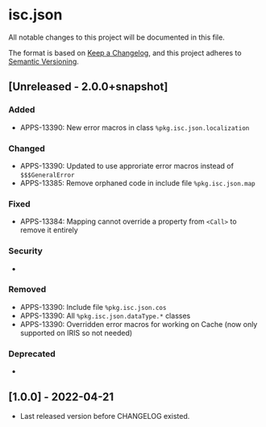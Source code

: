 # isc.json

All notable changes to this project will be documented in this file.

The format is based on [Keep a Changelog](https://keepachangelog.com/en/1.0.0/),
and this project adheres to [Semantic Versioning](https://semver.org/spec/v2.0.0.html).

## [Unreleased - 2.0.0+snapshot]

### Added 
- APPS-13390: New error macros in class `%pkg.isc.json.localization`

### Changed
- APPS-13390: Updated to use approriate error macros instead of `$$$GeneralError`
- APPS-13385: Remove orphaned code in include file `%pkg.isc.json.map`

### Fixed
- APPS-13384: Mapping cannot override a property from `<Call>` to remove it entirely

### Security
-

### Removed
- APPS-13390: Include file `%pkg.isc.json.cos`
- APPS-13390: All `%pkg.isc.json.dataType.*` classes 
- APPS-13390: Overridden error macros for working on Cache (now only supported on IRIS so not needed)

### Deprecated
-

## [1.0.0] - 2022-04-21
- Last released version before CHANGELOG existed.

